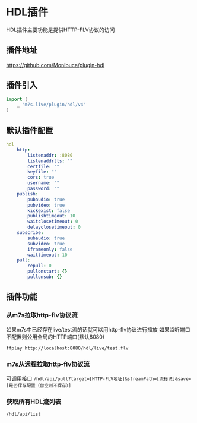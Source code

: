 # HDL插件

HDL插件主要功能是提供HTTP-FLV协议的访问

## 插件地址

https://github.com/Monibuca/plugin-hdl

## 插件引入
```go
import (
    _ "m7s.live/plugin/hdl/v4"
)
```

## 默认插件配置

```yaml
hdl
    http:
        listenaddr: :8080
        listenaddrtls: ""
        certfile: ""
        keyfile: ""
        cors: true
        username: ""
        password: ""
    publish:
        pubaudio: true
        pubvideo: true
        kickexist: false
        publishtimeout: 10
        waitclosetimeout: 0
        delayclosetimeout: 0
    subscribe:
        subaudio: true
        subvideo: true
        iframeonly: false
        waittimeout: 10
    pull:
        repull: 0
        pullonstart: {}
        pullonsub: {}
```
## 插件功能

### 从m7s拉取http-flv协议流
如果m7s中已经存在live/test流的话就可以用http-flv协议进行播放
如果监听端口不配置则公用全局的HTTP端口(默认8080)
```bash
ffplay http://localhost:8080/hdl/live/test.flv
```
### m7s从远程拉取http-flv协议流

可调用接口
`/hdl/api/pull?target=[HTTP-FLV地址]&streamPath=[流标识]&save=[是否保存配置（留空则不保存）]`

### 获取所有HDL流列表
`/hdl/api/list`
